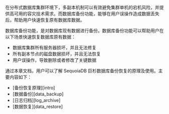 [^_^]:
    备份恢复Readme


在分布式数据库集群环境下，多副本机制可以有效避免集群单机的宕机风险，并提供高可用的容灾技术需求。而数据库备份功能，能够在用户误操作造成数据丢失后，帮助用户快速恢复原有数据库数据。

数据库备份功能，是对数据库现有数据进行备份。数据库备份功能可以帮助用户在以下场景快速恢复数据库原有数据：

* 数据库集群所有服务器损坏，并且无法修复
* 所有副本节点的磁盘数据损坏，并且无法恢复
* 用户误操作，导致删除或者修改了关键数据

通过本章文档，用户可以了解 SequoiaDB 巨杉数据库备份恢复的原理及使用。主要内容如下：

* [备份恢复原理][intro]
* [数据备份][data_backup]
* [日志归档][log_archive]
* [数据恢复][data_restore]



[^_^]:
    本文使用到的所有链接及引用。
[intro]:manual/Distributed_Engine/Maintainance/Backup_Recovery/intro.md
[data_backup]:manual/Distributed_Engine/Maintainance/Backup_Recovery/data_backup.md
[log_archive]:manual/Distributed_Engine/Maintainance/Backup_Recovery/log_archive.md
[data_restore]:manual/Distributed_Engine/Maintainance/Backup_Recovery/data_restore.md

